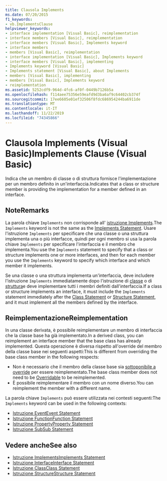 ```yaml
---
title: Clausola Implements
ms.date: 07/20/2015
f1_keywords:
- vb.ImplementsClause
helpviewer_keywords:
- interface implementation [Visual Basic], reimplementation
- interface members [Visual Basic], reimplementation
- interface members [Visual Basic], Implements keyword
- interface members
- members [Visual Basic], reimplementation
- interface implementation [Visual Basic], Implements keyword
- interface members [Visual Basic], implementing
- Implements keyword [Visual Basic]
- Implements statement [Visual Basic], about Implements
- members [Visual Basic], implementing
- members [Visual Basic], Implements keyword
- reimplementation
ms.assetid: 5252cdf9-964d-4fc6-af0f-0449b7126b5a
ms.openlocfilehash: f114aee75356e59eafd9d3ba6af9c64402cb374f
ms.sourcegitcommit: 17ee6605e01ef32506f8fdc686954244ba6911de
ms.translationtype: MT
ms.contentlocale: it-IT
ms.lasthandoff: 11/22/2019
ms.locfileid: "74345866"
---
```

# <a name="implements-clause-visual-basic"></a><span data-ttu-id="1704b-102">Clausola Implements (Visual Basic)</span><span class="sxs-lookup"><span data-stu-id="1704b-102">Implements Clause (Visual Basic)</span></span>
<span data-ttu-id="1704b-103">Indica che un membro di classe o di struttura fornisce l'implementazione per un membro definito in un'interfaccia.</span><span class="sxs-lookup"><span data-stu-id="1704b-103">Indicates that a class or structure member is providing the implementation for a member defined in an interface.</span></span>  
  
## <a name="remarks"></a><span data-ttu-id="1704b-104">Note</span><span class="sxs-lookup"><span data-stu-id="1704b-104">Remarks</span></span>  
<span data-ttu-id="1704b-105">La parola chiave `Implements` non corrisponde all' [istruzione Implements](../../../visual-basic/language-reference/statements/implements-statement.md).</span><span class="sxs-lookup"><span data-stu-id="1704b-105">The `Implements` keyword is not the same as the [Implements Statement](../../../visual-basic/language-reference/statements/implements-statement.md).</span></span> <span data-ttu-id="1704b-106">Usare l'istruzione `Implements` per specificare che una classe o una struttura implementa una o più interfacce, quindi per ogni membro si usa la parola chiave `Implements` per specificare l'interfaccia e il membro che implementa.</span><span class="sxs-lookup"><span data-stu-id="1704b-106">You use the `Implements` statement to specify that a class or structure implements one or more interfaces, and then for each member you use the `Implements` keyword to specify which interface and which member it implements.</span></span>

<span data-ttu-id="1704b-107">Se una classe o una struttura implementa un'interfaccia, deve includere l'istruzione `Implements` immediatamente dopo l'istruzione di [classe](../../../visual-basic/language-reference/statements/class-statement.md) o di [struttura](../../../visual-basic/language-reference/statements/structure-statement.md)e deve implementare tutti i membri definiti dall'interfaccia.</span><span class="sxs-lookup"><span data-stu-id="1704b-107">If a class or structure implements an interface, it must include the `Implements` statement immediately after the [Class Statement](../../../visual-basic/language-reference/statements/class-statement.md) or [Structure Statement](../../../visual-basic/language-reference/statements/structure-statement.md), and it must implement all the members defined by the interface.</span></span>

## <a name="reimplementation"></a><span data-ttu-id="1704b-108">Reimplementazione</span><span class="sxs-lookup"><span data-stu-id="1704b-108">Reimplementation</span></span>  
<span data-ttu-id="1704b-109">In una classe derivata, è possibile reimplementare un membro di interfaccia che la classe base ha già implementato.</span><span class="sxs-lookup"><span data-stu-id="1704b-109">In a derived class, you can reimplement an interface member that the base class has already implemented.</span></span> <span data-ttu-id="1704b-110">Questa operazione è diversa rispetto all'override del membro della classe base nei seguenti aspetti:</span><span class="sxs-lookup"><span data-stu-id="1704b-110">This is different from overriding the base class member in the following respects:</span></span>

- <span data-ttu-id="1704b-111">Non è necessario che il membro della classe base sia [sottoponibile a override](../../../visual-basic/language-reference/modifiers/overridable.md) per essere reimplementato.</span><span class="sxs-lookup"><span data-stu-id="1704b-111">The base class member does not need to be [Overridable](../../../visual-basic/language-reference/modifiers/overridable.md) to be reimplemented.</span></span>
- <span data-ttu-id="1704b-112">È possibile reimplementare il membro con un nome diverso.</span><span class="sxs-lookup"><span data-stu-id="1704b-112">You can reimplement the member with a different name.</span></span>

<span data-ttu-id="1704b-113">La parola chiave `Implements` può essere utilizzata nei contesti seguenti:</span><span class="sxs-lookup"><span data-stu-id="1704b-113">The `Implements` keyword can be used in the following contexts:</span></span>

- [<span data-ttu-id="1704b-114">Istruzione Event</span><span class="sxs-lookup"><span data-stu-id="1704b-114">Event Statement</span></span>](../../../visual-basic/language-reference/statements/event-statement.md)
- [<span data-ttu-id="1704b-115">Istruzione Function</span><span class="sxs-lookup"><span data-stu-id="1704b-115">Function Statement</span></span>](../../../visual-basic/language-reference/statements/function-statement.md)
- [<span data-ttu-id="1704b-116">Istruzione Property</span><span class="sxs-lookup"><span data-stu-id="1704b-116">Property Statement</span></span>](../../../visual-basic/language-reference/statements/property-statement.md)
- [<span data-ttu-id="1704b-117">Istruzione Sub</span><span class="sxs-lookup"><span data-stu-id="1704b-117">Sub Statement</span></span>](../../../visual-basic/language-reference/statements/sub-statement.md)  
  
## <a name="see-also"></a><span data-ttu-id="1704b-118">Vedere anche</span><span class="sxs-lookup"><span data-stu-id="1704b-118">See also</span></span>

- [<span data-ttu-id="1704b-119">Istruzione Implements</span><span class="sxs-lookup"><span data-stu-id="1704b-119">Implements Statement</span></span>](../../../visual-basic/language-reference/statements/implements-statement.md)
- [<span data-ttu-id="1704b-120">Istruzione Interface</span><span class="sxs-lookup"><span data-stu-id="1704b-120">Interface Statement</span></span>](../../../visual-basic/language-reference/statements/interface-statement.md)
- [<span data-ttu-id="1704b-121">Istruzione Class</span><span class="sxs-lookup"><span data-stu-id="1704b-121">Class Statement</span></span>](../../../visual-basic/language-reference/statements/class-statement.md)
- [<span data-ttu-id="1704b-122">Istruzione Structure</span><span class="sxs-lookup"><span data-stu-id="1704b-122">Structure Statement</span></span>](../../../visual-basic/language-reference/statements/structure-statement.md)
